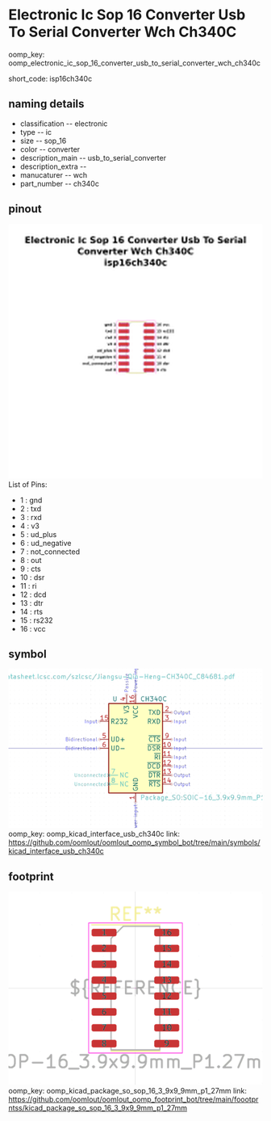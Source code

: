 # Electronic Ic Sop 16 Converter Usb To Serial Converter Wch Ch340C
oomp_key: oomp_electronic_ic_sop_16_converter_usb_to_serial_converter_wch_ch340c  

short_code: isp16ch340c
## naming details
* classification -- electronic
* type -- ic
* size -- sop_16
* color -- converter
* description_main -- usb_to_serial_converter
* description_extra -- 
* manucaturer -- wch
* part_number -- ch340c
## pinout
![](working_pinout_600.png)
List of Pins:

* 1 : gnd
* 2 : txd
* 3 : rxd
* 4 : v3
* 5 : ud_plus
* 6 : ud_negative
* 7 : not_connected
* 8 : out
* 9 : cts
* 10 : dsr
* 11 : ri
* 12 : dcd
* 13 : dtr
* 14 : rts
* 15 : rs232
* 16 : vcc
## symbol

![](symbol/0/working/working_600.png)  
oomp_key: oomp_kicad_interface_usb_ch340c
link: https://github.com/oomlout/oomlout_oomp_symbol_bot/tree/main/symbols/kicad_interface_usb_ch340c


## footprint

![](footprint/0/working/working_600.png)  
oomp_key: oomp_kicad_package_so_sop_16_3_9x9_9mm_p1_27mm
link: https://github.com/oomlout/oomlout_oomp_footprint_bot/tree/main/foootprntss/kicad_package_so_sop_16_3_9x9_9mm_p1_27mm

